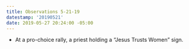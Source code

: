 ```yaml
---
title: Observations 5-21-19
datestamp: '20190521'
date: 2019-05-27 20:24:00 -05:00
---
```


- At a pro-choice rally, a priest holding a “Jesus Trusts Women” sign.
